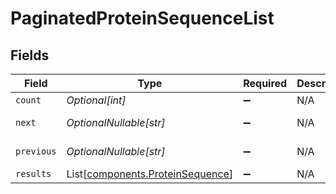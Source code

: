 # PaginatedProteinSequenceList


## Fields

| Field                                                                          | Type                                                                           | Required                                                                       | Description                                                                    | Example                                                                        |
| ------------------------------------------------------------------------------ | ------------------------------------------------------------------------------ | ------------------------------------------------------------------------------ | ------------------------------------------------------------------------------ | ------------------------------------------------------------------------------ |
| `count`                                                                        | *Optional[int]*                                                                | :heavy_minus_sign:                                                             | N/A                                                                            | 123                                                                            |
| `next`                                                                         | *OptionalNullable[str]*                                                        | :heavy_minus_sign:                                                             | N/A                                                                            | http://api.example.org/accounts/?offset=400&limit=100                          |
| `previous`                                                                     | *OptionalNullable[str]*                                                        | :heavy_minus_sign:                                                             | N/A                                                                            | http://api.example.org/accounts/?offset=200&limit=100                          |
| `results`                                                                      | List[[components.ProteinSequence](../../models/components/proteinsequence.md)] | :heavy_minus_sign:                                                             | N/A                                                                            |                                                                                |